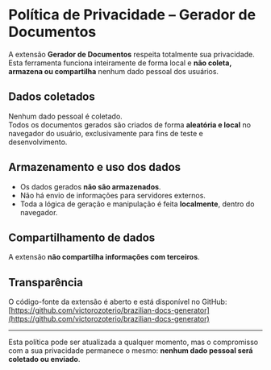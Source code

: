 # Política de Privacidade – Gerador de Documentos

A extensão **Gerador de Documentos** respeita totalmente sua privacidade. Esta ferramenta funciona inteiramente de forma local e **não coleta, armazena ou compartilha** nenhum dado pessoal dos usuários.

## Dados coletados

Nenhum dado pessoal é coletado.  
Todos os documentos gerados são criados de forma **aleatória e local** no navegador do usuário, exclusivamente para fins de teste e desenvolvimento.

## Armazenamento e uso dos dados

- Os dados gerados **não são armazenados**.
- Não há envio de informações para servidores externos.
- Toda a lógica de geração e manipulação é feita **localmente**, dentro do navegador.

## Compartilhamento de dados

A extensão **não compartilha informações com terceiros**.

## Transparência

O código-fonte da extensão é aberto e está disponível no GitHub:  
[https://github.com/victorozoterio/brazilian-docs-generator](https://github.com/victorozoterio/brazilian-docs-generator)

---

Esta política pode ser atualizada a qualquer momento, mas o compromisso com a sua privacidade permanece o mesmo: **nenhum dado pessoal será coletado ou enviado**.
